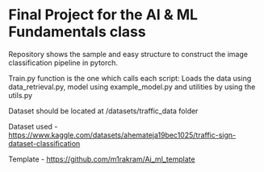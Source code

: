 <h1> Final Project for the AI & ML Fundamentals class </h1>

Repository shows the sample and easy structure to construct the image classification pipeline in pytorch.

Train.py function is the one which calls each script: Loads the data using data_retrieval.py, model using example_model.py and utilities by using the utils.py

Dataset should be located at /datasets/traffic_data folder

Dataset used - https://www.kaggle.com/datasets/ahemateja19bec1025/traffic-sign-dataset-classification

Template - https://github.com/m1rakram/Ai_ml_template